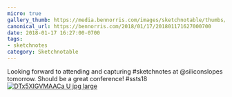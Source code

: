 ```yaml
---
micro: true
gallery_thumb: https://media.bennorris.com/images/sketchnotable/thumbs/silicon-slopes-2018-sketchnote-intro.jpg
canonical_url: https://bennorris.com/2018/01/17/201801171627000700
date: 2018-01-17 16:27:00-0700
tags:
- sketchnotes
category: Sketchnotable
---
```


Looking forward to attending and capturing #sketchnotes at @siliconslopes tomorrow. Should be a great conference! #ssts18 [![DTx5XIGVMAACa U jpg large](https://media.bennorris.com/images/sketchnotable/silicon-slopes-2018/silicon-slopes-2018-sketchnote-intro.jpg)](https://media.bennorris.com/images/sketchnotable/silicon-slopes-2018/silicon-slopes-2018-sketchnote-intro.jpg)
